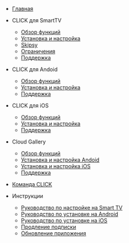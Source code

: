 <!-- docs/_sidebar.md -->

* [Главная](README.md)

* CLICK для SmartTV  
  * [Обзор функций](overview_tv.md)
  * [Установка и настройка](install_tv.md)
  * [Skipsy](skipsy.md)
  * [Ограничения](limitations_tv.md)
  * [Поддержка](support.md)

* CLICK для Andoid
  * [Обзор функций](overview_android.md)
  * [Установка и настройка](install_android.md)
  * [Поддержка](support.md)

* CLICK для iOS
  * [Обзор функций](overview_ios.md)
  * [Установка и настройка](install_ios.md)
  * [Поддержка](support.md)

* Cloud Gallery
  * [Обзор функций](cloud_overview.md)
  * [Установка и настройка Andoid](cloud_install.md)
  * [Установка и настройка iOS](cloud_install_ios.md)
  * [Поддержка](support.md)

* [Команда CLICK](join.md)

* Инструкции
  * [Руководство по настройке на Smart TV](install_tv.md)
  * [Руководство по установке на Android](install_android.md)
  * [Руководство по установке на iOS](install_ios.md)
  * [Продление подписки](renewal.md)
  * [Обновление приложения](update.md)